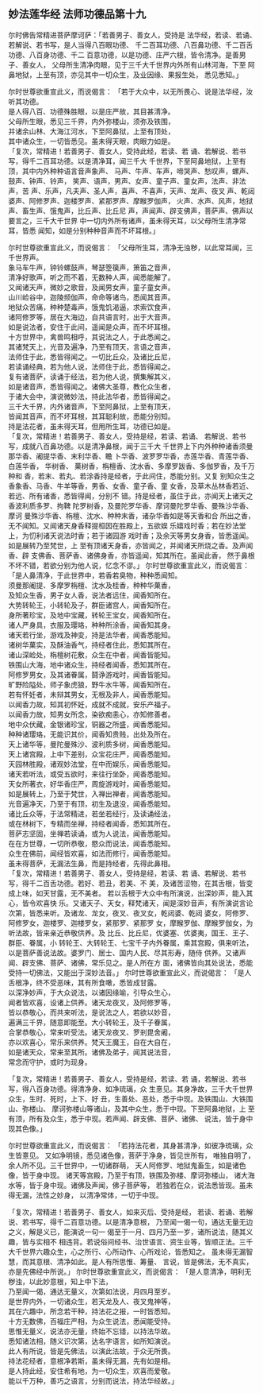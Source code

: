 ## 妙法莲华经 法师功德品第十九

尔时佛告常精进菩萨摩诃萨：「若善男子、善女人，受持是
法华经，若读、若诵、若解说、若书写，是人当得八百眼功德、
千二百耳功德、八百鼻功德、千二百舌功德、八百身功德、千二
百意功德，以是功德、庄严六根，皆令清净。是善男子、善女人，
父母所生清净肉眼，见于三千大千世界内外所有山林河海，下至
阿鼻地狱，上至有顶，亦见其中一切众生，及业因缘、果报生处，
悉见悉知。」

尔时世尊欲重宣此义，而说偈言：
「若于大众中，以无所畏心、说是法华经，汝听其功德。  
是人得八百、功德殊胜眼，以是庄严故，其目甚清净。  
父母所生眼，悉见三千界，内外弥楼山，须弥及铁围，  
并诸余山林、大海江河水，下至阿鼻狱，上至有顶处，  
其中诸众生，一切皆悉见。虽未得天眼，肉眼力如是。  
「复次，常精进！若善男子、善女人，受持此经，若读、若
诵、若解说、若书写，得千二百耳功德。以是清净耳，闻三千大
千世界，下至阿鼻地狱，上至有顶，其中内外种种语言音声象声、
马声、牛声、车声，啼哭声、愁叹声，螺声、鼓声、钟声、铃声，
笑声、语声，男声、女声、童子声、童女声，法声、非法声，苦
声、乐声，凡夫声、圣人声，喜声、不喜声，天声、龙声、夜叉
声、乾闼婆声、阿修罗声、迦楼罗声、紧那罗声、摩睺罗伽声，
火声、水声、风声，地狱声、畜生声、饿鬼声，比丘声、比丘尼
声，声闻声、辟支佛声，菩萨声、佛声以要言之，三千大千世界
中一切内外所有诸声，虽未得天耳，以父母所生清净常耳，皆悉
闻知，如是分别种种音声而不坏耳根。」

尔时世尊欲重宣此义，而说偈言：
「父母所生耳，清净无浊秽，以此常耳闻，三千世界声。  
象马车牛声，钟铃螺鼓声，琴瑟箜篌声，箫笛之音声，  
清净好歌声，听之而不着，无数种人声，闻悉能解了。  
又闻诸天声，微妙之歌音，及闻男女声，童子童女声。  
山川崄谷中，迦陵频伽声，命命等诸鸟，悉闻其音声。  
地狱众苦痛，种种楚毒声，饿鬼饥渴逼，求索饮食声，  
诸阿修罗等，居在大海边，自共语言时，出于大音声。  
如是说法者，安住于此间，遥闻是众声，而不坏耳根。  
十方世界中，禽兽鸣相呼，其说法之人，于此悉闻之。  
其诸梵天上，光音及遍净，乃至有顶天，言语之音声，  
法师住于此，悉皆得闻之。一切比丘众，及诸比丘尼，  
若读诵经典，若为他人说，法师住于此，悉皆得闻之。  
复有诸菩萨，读诵于经法，若为他人说，撰集解其义，  
如是诸音声，悉皆得闻之。诸佛大圣尊，教化众生者，  
于诸大会中，演说微妙法，持此法华者，悉皆得闻之。  
三千大千界，内外诸音声，下至阿鼻狱，上至有顶天，  
皆闻其音声，而不坏耳根，其耳聪利故，悉能分别知。  
持是法花者，虽未得天耳，但用所生耳，功德已如是。  
「复次，常精进！若善男子、善女人，受持是经，若读、若诵、
若解说、若书写，成就八百鼻功德。以是清净鼻根，闻于三千大
千世界上下内外种种诸香须曼那华香、阇提华香、末利华香、瞻
卜华香、波罗罗华香，赤莲华香、青莲华香、白莲华香， 华树香、
菓树香，栴檀香、沈水香、多摩罗跋香、多伽罗香，及千万种和
香，若末、若丸、若涂香持是经者，于此间住，悉能分别。又复
别知众生之香象香、马香、牛羊等香，男香、女香、童子香、童
女香，及草木丛林香若近、若远、所有诸香，悉皆得闻，分别不
错。持是经者，虽住于此，亦闻天上诸天之香波利质多罗、拘鞞
陀罗树香，及曼陀罗华香、摩诃曼陀罗华香、曼殊沙华香、摩诃
曼殊沙华香、栴檀、沈水、种种末香，诸杂华香如是等天香和合
所出之香，无不闻知。又闻诸天身香释提桓因在胜殿上，五欲娱
乐嬉戏时香；若在妙法堂上，为忉利诸天说法时香；若于诸园游
戏时香；及余天等男女身香，皆悉遥闻。如是展转乃至梵世，上
至有顶诸天身香，亦皆闻之，并闻诸天所烧之香。及声闻香、辟
支佛香、菩萨香、诸佛身香，亦皆遥闻，知其所在。虽闻此香，
然于鼻根不坏不错，若欲分别为他人说，忆念不谬。」
尔时世尊欲重宣此义，而说偈言：
「是人鼻清净，于此世界中，若香若臭物，种种悉闻知。   
须曼那阇提、多摩罗栴檀、沈水及桂香，种种华菓香，   
及知众生香，男子女人香，说法者远住，闻香知所在。   
大势转轮王，小转轮及子，群臣诸宫人，闻香知所在。   
身所著珍宝，及地中宝藏，转轮王宝女，闻香知所在。   
诸人严身具，衣服及璎珞，种种所涂香，闻香知其身。   
诸天若行坐，游戏及神变，持是法华者，闻香悉能知。   
诸树华菓实，及酥油香气，持经者住此，悉知其所在。   
诸山深崄处，栴檀树花敷，众生在中者，闻香皆能知。   
铁围山大海，地中诸众生，持经者闻香，悉知其所在。   
阿修罗男女，及其诸眷属，鬪诤游戏时，闻香皆能知。   
旷野险隘处，师子象虎狼，野牛水牛等，闻香知所在。   
若有怀妊者，未辩其男女，无根及非人，闻香悉能知。   
以闻香力故，知其初怀妊，成就不成就，安乐产福子。   
以闻香力故，知男女所念，染欲痴恚心，亦知修善者。   
地中众伏藏，金银诸珍宝，铜器之所盛，闻香悉能知。   
种种诸璎珞，无能识其价，闻香知贵贱，出处及所在。   
天上诸华等，曼陀曼殊沙、波利质多树，闻香悉能知。   
天上诸宫殿，上中下差别，众宝花庄严，闻香悉能知。   
天园林胜殿，诸观妙法堂，在中而娱乐，闻香悉能知。   
诸天若听法，或受五欲时，来往行坐卧，闻香悉能知。   
天女所著衣，好华香庄严，周旋游戏时，闻香悉能知。   
如是展转上，乃至于梵世，入禅出禅者，闻香悉能知。   
光音遍净天，乃至于有顶，初生及退没，闻香悉能知。   
诸比丘众等，于法常精进，若坐若经行，及读诵经法，   
或在林树下，专精而坐禅，持经者闻香，悉知其所在。   
菩萨志坚固，坐禅若读诵，或为人说法，闻香悉能知。   
在在方世尊，一切所恭敬，愍众而说法，闻香悉能知。   
众生在佛前，闻经皆欢喜，如法而修行，闻香悉能知。   
虽未得菩萨，无漏法生鼻，而是持经者，先得此鼻相。   
「复次，常精进！若善男子、善女人，受持是经，若读、若
诵、若解说、若书写，得千二百舌功德。若好、若丑，若美、不
美，及诸苦涩物，在其舌根，皆变成上味，如天甘露，无不美者。
若以舌根于大众中有所演说，出深妙声，能入其心，皆令欢喜快
乐。又诸天子、天女，释梵诸天，闻是深妙音声，有所演说言论
次第，皆悉来听。及诸龙、龙女，夜叉、夜叉女，乾闼婆、乾闼
婆女，阿修罗、阿修罗女，迦楼罗、迦楼罗女，紧那罗、紧那罗
女，摩睺罗伽、摩睺罗伽女，为听法故，皆来亲近恭敬供养。及
比丘、比丘尼，优婆塞、优婆夷，国王、王子、群臣、眷属，小
转轮王、大转轮王、七宝千子内外眷属，乘其宫殿，俱来听法，
以是菩萨善说法故。婆罗门、居士、国内人民、尽其形寿，随侍
供养。又诸声闻、辟支佛、菩萨、诸佛，常乐见之。是人所在方
面，诸佛皆向其处说法，悉能受持一切佛法，又能出于深妙法音。」
尔时世尊欲重宣此义，而说偈言：
「是人舌根净，终不受恶味，其有所食噉，悉皆成甘露。  
以深净妙声，于大众说法，以诸因缘喻，引导众生心，  
闻者皆欢喜，设诸上供养。诸天龙夜叉，及阿修罗等，  
皆以恭敬心，而共来听法，是说法之人，若欲以妙音，  
遍满三千界，随意即能至。大小转轮王，及千子眷属，  
合掌恭敬心，常来听受法。诸天龙夜叉、罗剎毘舍阇，  
亦以欢喜心，常乐来供养。梵天王魔王，自在大自在，  
如是诸天众，常来至其所。诸佛及弟子，闻其说法音，  
常念而守护，或时为现身。  

「复次，常精进！若善男子、善女人，受持是经，若读、若
诵，若解说、若书写，得八百身功德。得清净身、如净琉璃，众
生憙见。其身净故，三千大千世界众生，生时、死时，上下、好
丑，生善处、恶处，悉于中现。及铁围山、大铁围山、弥楼山、
摩诃弥楼山等诸山，及其中众生，悉于中现。下至阿鼻地狱，上
至有顶，所有及众生，悉于中现。若声闻、辟支佛、菩萨、诸佛、
说法，皆于身中现其色像。」

尔时世尊欲重宣此义，而说偈言：
「若持法花者，其身甚清净，如彼净琉璃，众生皆憙见。
又如净明镜，悉见诸色像，菩萨于净身，皆见世所有，
唯独自明了，余人所不见。三千世界中，一切诸群萌，
天人阿修罗、地狱鬼畜生，如是诸色像，皆于身中现。
诸天等宫殿，乃至于有顶，铁围及弥楼、摩诃弥楼山，
诸大海水等，皆于身中现。诸佛及声闻，佛子菩萨等，
若独若在众，说法悉皆现。虽未得无漏，法性之妙身，
以清净常体，一切于中现。

「复次，常精进！若善男子、善女人，如来灭后、受持是经，
若读、若诵、若解说、若书写，得千二百意功德。以是清净意根，
乃至闻一偈一句，通达无量无边之义，解是义已，能演说一句一
偈至于一月、四月乃至一岁，诸所说法，随其义趣，皆与实相不
相违背。若说俗间经书、治世语言、资生业等，皆顺正法。三千
大千世界六趣众生，心之所行、心所动作、心所戏论，皆悉知之。
虽未得无漏智慧，而其意根、清净如此。是人有所思惟、筹量、
言说，皆是佛法，无不真实，亦是先佛经中所说。」
尔时世尊欲重宣此义，而说偈言：
「是人意清净，明利无秽浊，以此妙意根，知上中下法，  
乃至闻一偈，通达无量义，次第如法说，月四月至岁。  
是世界内外，一切诸众生，若天龙及人、夜叉鬼神等，  
其在六趣中，所念若干种，持法花之报，一时皆悉知。  
十方无数佛，百福庄严相，为众生说法，悉闻能受持。  
思惟无量义，说法亦无量，终始不忘错，以持法华故。  
悉知诸法相，随义识次第，达名字语言，如所知演说。  
此人有所说，皆是先佛法，以演此法故，于众无所畏。  
持法花经者，意根净若斯，虽未得无漏，先有如是相。  
是人持此经，安住希有地，为一切众生，欢喜而爱敬。  
能以千万种，善巧之语言，分别而说法，持法华经故。」  


